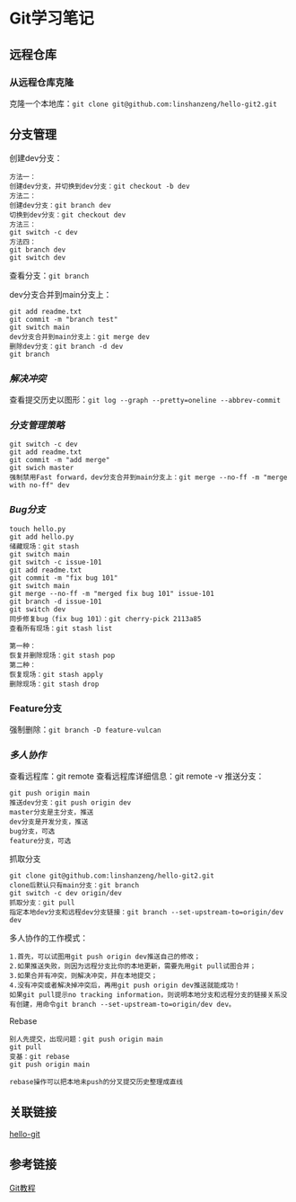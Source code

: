 # Git学习笔记

## 远程仓库

### 从远程仓库克隆

克隆一个本地库：`git clone git@github.com:linshanzeng/hello-git2.git`

## 分支管理

创建dev分支：

```text
方法一：
创建dev分支，并切换到dev分支：git checkout -b dev
方法二：
创建dev分支：git branch dev
切换到dev分支：git checkout dev
方法三：
git switch -c dev
方法四：
git branch dev
git switch dev
```

查看分支：`git branch`

dev分支合并到main分支上：

```text
git add readme.txt
git commit -m "branch test"
git switch main
dev分支合并到main分支上：git merge dev
删除dev分支：git branch -d dev
git branch
```

### *解决冲突*

查看提交历史以图形：`git log --graph --pretty=oneline --abbrev-commit`

### *分支管理策略*

```text
git switch -c dev
git add readme.txt
git commit -m "add merge"
git swich master 
强制禁用Fast forward，dev分支合并到main分支上：git merge --no-ff -m "merge with no-ff" dev
```

### *Bug分支*

```text
touch hello.py
git add hello.py
储藏现场：git stash
git switch main
git switch -c issue-101
git add readme.txt
git commit -m "fix bug 101"
git switch main
git merge --no-ff -m "merged fix bug 101" issue-101
git branch -d issue-101
git switch dev
同步修复bug（fix bug 101）：git cherry-pick 2113a85
查看所有现场：git stash list

第一种：
恢复并删除现场：git stash pop
第二种：
恢复现场：git stash apply
删除现场：git stash drop
```

### Feature分支

强制删除：`git branch -D feature-vulcan`

### *多人协作*

查看远程库：git remote
查看远程库详细信息：git remote -v
推送分支：

```text
git push origin main
推送dev分支：git push origin dev
master分支是主分支，推送
dev分支是开发分支，推送
bug分支，可选
feature分支，可选
```

抓取分支

```text
git clone git@github.com:linshanzeng/hello-git2.git
clone后默认只有main分支：git branch
git switch -c dev origin/dev
抓取分支：git pull
指定本地dev分支和远程dev分支链接：git branch --set-upstream-to=origin/dev dev
```

多人协作的工作模式：

```text
1.首先，可以试图用git push origin dev推送自己的修改；
2.如果推送失败，则因为远程分支比你的本地更新，需要先用git pull试图合并；
3.如果合并有冲突，则解决冲突，并在本地提交；
4.没有冲突或者解决掉冲突后，再用git push origin dev推送就能成功！
如果git pull提示no tracking information，则说明本地分支和远程分支的链接关系没有创建，用命令git branch --set-upstream-to=origin/dev dev。
```

Rebase

```text
别人先提交，出现问题：git push origin main
git pull
变基：git rebase
git push origin main

rebase操作可以把本地未push的分叉提交历史整理成直线
```

## 关联链接

[hello-git](https://github.com/linshanzeng/hello-git)

## 参考链接

[Git教程](https://www.liaoxuefeng.com/wiki/896043488029600/898732792973664)
